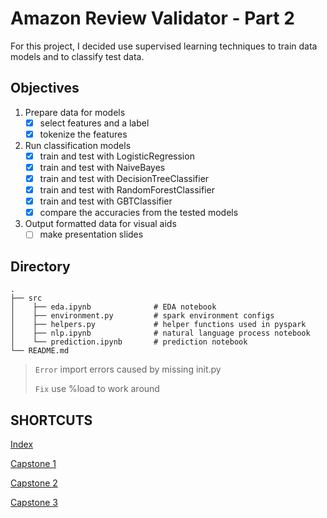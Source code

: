 # Amazon Review Validator - Part 2
For this project, I decided use supervised learning techniques to train data models and to classify test data.

## Objectives
1. Prepare data for models
    - [x] select features and a label
    - [x] tokenize the features
2. Run classification models
    - [x] train and test with LogisticRegression
    - [x] train and test with NaiveBayes
    - [x] train and test with DecisionTreeClassifier
    - [x] train and test with RandomForestClassifier
    - [x] train and test with GBTClassifier
    - [x] compare the accuracies from the tested models
3. Output formatted data for visual aids
    - [ ] make presentation slides
    
## Directory

    .
    ├── src     
    │    ├── eda.ipynb              # EDA notebook
    │    ├── environment.py         # spark environment configs
    │    ├── helpers.py             # helper functions used in pyspark
    │    ├── nlp.ipynb              # natural language process notebook
    │    └── prediction.ipynb       # prediction notebook
    └── README.md


> `Error` import errors caused by missing init.py 
>
> `Fix` use %load to work around

## SHORTCUTS
[Index](https://github.com/0xd5dc/amazon-review-validator/)

[Capstone 1](https://github.com/0xd5dc/amazon-review-validator/blob/master/Capstone%201/README.md)

[Capstone 2](https://github.com/0xd5dc/amazon-review-validator/blob/master/Capstone%202/README.md)

[Capstone 3](https://github.com/0xd5dc/amazon-review-validator/blob/master/Capstone%203/README.md)